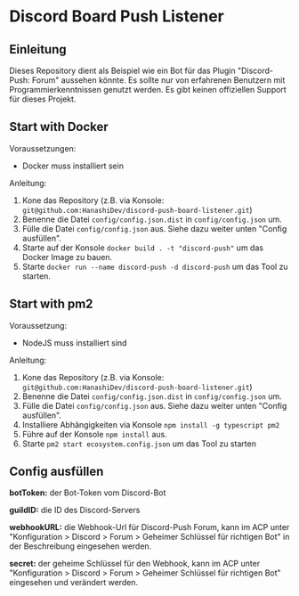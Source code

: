 # Discord Board Push Listener

## Einleitung

Dieses Repository dient als Beispiel wie ein Bot für das Plugin "Discord-Push: Forum" aussehen könnte. Es sollte nur von erfahrenen Benutzern mit Programmierkenntnissen genutzt werden. Es gibt keinen offiziellen Support für dieses Projekt.

## Start with Docker

Voraussetzungen:
- Docker muss installiert sein

Anleitung:
1. Kone das Repository (z.B. via Konsole: `git@github.com:HanashiDev/discord-push-board-listener.git`)
2. Benenne die Datei `config/config.json.dist` in `config/config.json` um.
3. Fülle die Datei `config/config.json` aus. Siehe dazu weiter unten "Config ausfüllen".
4. Starte auf der Konsole `docker build . -t "discord-push"` um das Docker Image zu bauen.
5. Starte `docker run --name discord-push -d discord-push` um das Tool zu starten.

## Start with pm2

Voraussetzung:
- NodeJS muss installiert sind

Anleitung:
1. Kone das Repository (z.B. via Konsole: `git@github.com:HanashiDev/discord-push-board-listener.git`)
2. Benenne die Datei `config/config.json.dist` in `config/config.json` um.
3. Fülle die Datei `config/config.json` aus. Siehe dazu weiter unten "Config ausfüllen".
4. Installiere Abhängigkeiten via Konsole `npm install -g typescript pm2`
5. Führe auf der Konsole `npm install` aus.
6. Starte `pm2 start ecosystem.config.json` um das Tool zu starten

## Config ausfüllen

**botToken:** der Bot-Token vom Discord-Bot

**guildID:** die ID des Discord-Servers

**webhookURL:** die Webhook-Url für Discord-Push Forum, kann im ACP unter "Konfiguration > Discord > Forum > Geheimer Schlüssel für richtigen Bot" in der Beschreibung eingesehen werden.

**secret:** der geheime Schlüssel für den Webhook, kann im ACP unter "Konfiguration > Discord > Forum > Geheimer Schlüssel für richtigen Bot" eingesehen und verändert werden.
